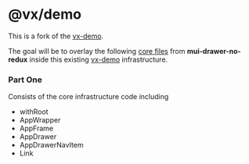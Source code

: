 # @vx/demo

This is a fork of the
[vx-demo](https://github.com/stormasm/vx-demo).

The goal will be to
overlay the following
[core files](https://github.com/stormasm/mui-drawer-no-redux)
from **mui-drawer-no-redux** inside this
existing
[vx-demo](https://github.com/stormasm/vx-demo)
infrastructure.

### Part One

Consists of the core infrastructure code including

* withRoot
* AppWrapper
* AppFrame
* AppDrawer
* AppDrawerNavItem
* Link

